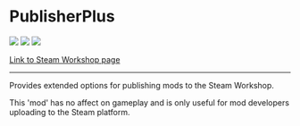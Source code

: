 # PublisherPlus
![](https://img.shields.io/badge/Mod_Version-1.1-blue.svg)
![](https://img.shields.io/badge/Built_for_RimWorld-1.0-blue.svg)
![](https://img.shields.io/badge/Powered_by_Harmony-1.2.0.1-blue.svg)

[Link to Steam Workshop page](https://steamcommunity.com/sharedfiles/filedetails/?id=1510554297)

------------

Provides extended options for publishing mods to the Steam Workshop.

This 'mod' has no affect on gameplay and is only useful for mod developers uploading to the Steam platform.
